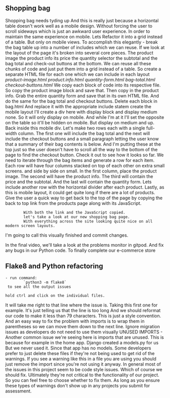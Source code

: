## Shopping bag
Shopping bag needs tyding up
And this is really just because a horizontal table doesn't work well as a mobile design.
Without forcing the user to scroll sideways which is just an awkward user experience.
In order to maintain the same experience on mobile.
Lets Refactor it into a grid instead of a table. But only on mobile views.
To accomplish this elegantly - break the bag table up into a number of
includes which we can reuse.
If we look at the layout of the page it's broken into several core pieces.
The product image the product info its price the quantity selector the subtotal
and the bag total and check-out buttons at the bottom.
We can reuse all these chunks of code and just put them into a grid instead of a table.
So create a separate HTML file for each one which we can include in each layout
                        *product-image.html*
                        *product.info.html*
                        *quantity-form.html*
                        *bag-total.html*
                        *checkout-buttons.html*
We copy each block of code into its respective file.
So copy the product image block and save that.
Then copy in the product info.
Grab the entire quantity form and save that in its own HTML file.
And do the same for the bag total and checkout buttons.
Delete each block in bag.html
And replace it with the appropriate include statem
        create the mobile layout I'll create a div here with display block
        and display medium none. So it will only display on mobile.
        And while I'm at it I'll set the opposite on the table so it'll be hidden on mobile.
        But display on medium and up.
        Back inside this mobile div. Let's make two rows each with a single full-width column.
        The first one will include the bag total and the next will include the
        checkout buttons and a small paragraph letting the user know that a summary
        of their bag contents is below.
        And I'm putting these at the top just so the user doesn't have to scroll all the way
        to the bottom of the page to find the checkout button.
        Check it out to see how it looks so far.
        We need to iterate through the bag items
            and generate a row for each item.
        Each row will have four columns stacked on top of each other on extra small screens.
            and side by side on small.
                    In the first column, place the product image.
                    The second will have the product info.
                    The third will contain the price and the subtotal.
                    And the last will contain the quantity form.
            Lets include another row with the horizontal divider after each product.
            Lastly, as this is mobile layout, it could get quite long if there are a lot of products.
            Give the user a quick way to get back to the top of the page by
                    copying the back to top link from the products page along with its JavaScript.

            With both the link and the JavaScript copied.
            let's take a look at our new shopping bag page.
            With everything across the site looking quite nice on all modern screen layouts.
I'm going to call this visually finished and commit changes.

In the final video, we'll take a look at the problems monitor in gitpod.
And fix any bugs in our Python code.
To finally complete our e-commerce store

## Flake8 and Python refactoring 
    - run command: 
            `python3 -m flake8`
     to see all the output issues 

    hold ctrl and click on the individual files.
It will take me right to that line where the issue is.
Taking this first one for example. It's just telling us that the line is too long
And we should reformat our code to make it less than 79 characters.
This is just a style convention. And an easy way to fix the problem with imports
is to wrap them in parentheses so we can move them down to the next line.
        Ignore migration issues as developers do not need to use them visually
        UNUSED IMPORTS - Another common issue we're seeing here is imports that are unused.
                            This is because for example in the home app.
                            Django created a models.py for us
                            But we never used it. Since that app has no models.
                            Some developers prefer to just delete these files if they're not being
                            used to get rid of the warnings.
                            If you see a warning like this in a file you are using you should just remove the import
                            since you're not using it anyway.
                            In general most of the issues in this project seem to be code style issues.
                            Which of course we should fix.
                            Ultimately they're not critical to the functionality of our project.
So you can feel free to choose whether to fix them.
As long as you ensure these types of warnings don't show up in any projects
you submit for assessment.
